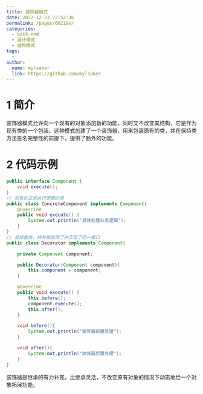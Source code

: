 ```yaml
---
title: 装饰器模式
date: 2022-12-23 22:52:36
permalink: /pages/60218e/
categories:
  - back-end
  - 设计模式
  - 结构模式
tags:
  - 
author: 
  name: mylsaber
  link: https://github.com/mylsaber
---
```

# 1 简介
装饰器模式允许向一个现有的对象添加新的功能，同时又不改变其结构，它是作为现有类的一个包装。这种模式创建了一个装饰器，用来包装原有的类，并在保持类方法签名完整性的前提下，提供了额外的功能。
# 2 代码示例
```java
public interface Component {
    void execute();
}
// 现有的正常执行逻辑的类
public class ConcreteComponent implements Component{
    @Override
    public void execute() {
        System.out.println("具体处理业务逻辑");
    }
}
// 装饰器类，持有被装饰了并实现了同一接口
public class Decorator implements Component{

    private Component component;

    public Decorator(Component component){
        this.component = component;
    }

    @Override
    public void execute() {
        this.before();
        component.execute();
        this.after();
    }

    void before(){
        System.out.println("装饰器前置处理");
    }

    void after(){
        System.out.println("装饰器后置处理");
    }
}
```
装饰器是继承的有力补充，比继承灵活，不改变原有对象的情况下动态地给一个对象拓展功能。
